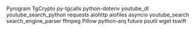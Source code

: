 Pyrogram
TgCrypto
py-tgcalls
python-dotenv
youtube_dl
youtube_search_python
requests
aiohttp
aiofiles
asyncio
youtube_search
search_engine_parser
ffmpeg
Pillow
python-arq
future
psutil
wget
tswift
 
